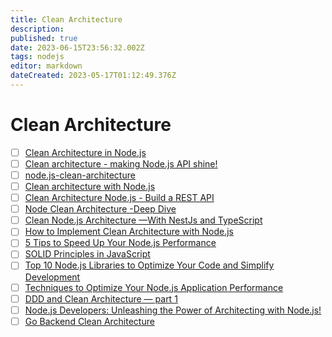```yaml
---
title: Clean Architecture
description: 
published: true
date: 2023-06-15T23:56:32.002Z
tags: nodejs
editor: markdown
dateCreated: 2023-05-17T01:12:49.376Z
---
```


# Clean Architecture
- [ ] [Clean Architecture in Node.js](https://medium.com/@ben.dev.io/clean-architecture-in-node-js-39c3358d46f3)
- [ ] [Clean architecture - making Node.js API shine!](https://itnext.io/clean-architecture-making-node-js-api-shine-38134b8f9b5c)
- [ ] [node.js-clean-architecture](https://github.com/panagiop/node.js-clean-architecture/tree/master)
- [ ] [Clean architecture with Node.js](https://javascript.plainenglish.io/clean-code-with-node-js-994e9b6b7e56)
- [ ] [Clean Architecture Node.js - Build a REST API](https://mannhowie.com/clean-architecture-node)
- [ ] [Node Clean Architecture -Deep Dive](https://roystack.home.blog/2019/10/22/node-clean-architecture-deep-dive/)
- [ ] [Clean Node.js Architecture —With NestJs and TypeScript](https://betterprogramming.pub/clean-node-js-architecture-with-nestjs-and-typescript-34b9398d790f)
- [ ] [How to Implement Clean Architecture with Node.js](https://medium.com/@lujavascript/how-to-implement-clean-architecture-with-node-js-c2b3bbfd3c7f)
- [ ] [5 Tips to Speed Up Your Node.js Performance](https://medium.com/@akashjha9041/5-tips-to-speed-up-your-node-js-performance-12c9ff7ec70)
- [ ] [SOLID Principles in JavaScript](https://medium.com/@akashjha9041/solid-principles-in-javascript-ab69197e4cf7)
- [ ] [Top 10 Node.js Libraries to Optimize Your Code and Simplify Development](https://mobileappcircular.com/top-10-node-js-libraries-to-optimize-your-application-performance-30cff34bcbdc)
- [ ] [Techniques to Optimize Your Node.js Application Performance](https://faun.pub/techniques-to-optimize-your-node-js-application-performance-bcbdfc61e02)
- [ ] [DDD and Clean Architecture — part 1](https://medium.com/@eng.hibrahem/ddd-and-clean-architecture-part-1-9a514b964395)
- [ ] [Node.js Developers: Unleashing the Power of Architecting with Node.js!](https://medium.com/@rafaellevissa/node-js-developers-unleashing-the-power-of-architecting-with-node-js-fb867cf072a6)
- [ ] [Go Backend Clean Architecture](https://medium.com/@amitshekhar/go-backend-clean-architecture-fa3eb19d217)